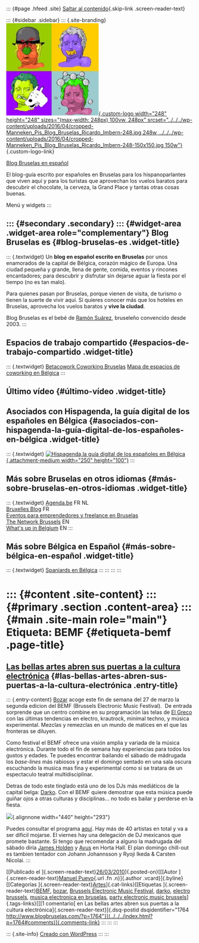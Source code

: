 ::: {#page .hfeed .site}
[Saltar al contenido](index.html#content){.skip-link
.screen-reader-text}

::: {#sidebar .sidebar}
::: {.site-branding}
[![](../../../wp-content/uploads/2016/04/cropped-Manneken_Pis_Blog_Bruselas_Ricardo_Imbern-248.jpg){.custom-logo
width="248" height="248" sizes="(max-width: 248px) 100vw, 248px"
srcset="../../../wp-content/uploads/2016/04/cropped-Manneken_Pis_Blog_Bruselas_Ricardo_Imbern-248.jpg 248w, ../../../wp-content/uploads/2016/04/cropped-Manneken_Pis_Blog_Bruselas_Ricardo_Imbern-248-150x150.jpg 150w"}](../../../index.html){.custom-logo-link}

[Blog Bruselas en español](../../../index.html)

El blog-guía escrito por españoles en Bruselas para los hispanoparlantes
que viven aquí y para los turistas que aprovechan los vuelos baratos
para descubrir el chocolate, la cerveza, la Grand Place y tantas otras
cosas buenas.

Menú y widgets
:::

::: {#secondary .secondary}
::: {#widget-area .widget-area role="complementary"}
Blog Bruselas es {#blog-bruselas-es .widget-title}
----------------

::: {.textwidget}
Un **blog en español escrito en Bruselas** por unos enamorados de la
capital de Bélgica, corazón mágico de Europa. Una ciudad pequeña y
grande, llena de gente, comida, eventos y rincones encantadores; para
descubrir y disfrutar sin dejarse aguar la fiesta por el tiempo (no es
tan malo).

Para quienes pasan por Bruselas, porque vienen de visita, de turismo o
tienen la suerte de vivir aquí. Sí quieres conocer más que los hoteles
en Bruselas, aprovecha los vuelos baratos y **vive la ciudad**.

Blog Bruselas es el bebé de [Ramón Suárez](http://www.ramonsuarez.com),
bruseleño convencido desde 2003.
:::

Espacios de trabajo compartido {#espacios-de-trabajo-compartido .widget-title}
------------------------------

::: {.textwidget}
[Betacowork Coworking Bruselas](http://www.betacowork.com) [Mapa de
espacios de coworking en Bélgica](http://coworkingbelgium.com)
:::

Último vídeo {#último-vídeo .widget-title}
------------

Asociados con Hispagenda, la guía digital de los españoles en Bélgica {#asociados-con-hispagenda-la-guía-digital-de-los-españoles-en-bélgica .widget-title}
---------------------------------------------------------------------

::: {.textwidget}
[![Hispagenda,la guía digital de los españoles en
Bélgica](../../../wp-content/uploads/2010/04/Hispagenda-250px.gif "Hispagenda, la guía digital de los españoles en Bélgica"){.attachment-medium
width="250" height="100"}](http://www.hispagenda.com)
:::

Más sobre Bruselas en otros idiomas {#más-sobre-bruselas-en-otros-idiomas .widget-title}
-----------------------------------

::: {.textwidget}
[Agenda.be](http://www.agenda.be) FR NL\
[Bruxelles Blog](http://www.bxlblog.be/) FR\
[Eventos para emprendedores y freelance en
Bruselas](http://www.betacowork.com/events/)\
[The Network
Brussels](http://groups.yahoo.com/group/TheNetworkBrussels/) EN\
[What\'s up in Belgium](http://www.whatsupin.be/) EN
:::

Más sobre Bélgica en Español {#más-sobre-bélgica-en-español .widget-title}
----------------------------

::: {.textwidget}
[Spaniards en Bélgica](http://www.spaniards.es/paises/belgica)
:::
:::
:::
:::

::: {#content .site-content}
::: {#primary .section .content-area}
::: {#main .site-main role="main"}
Etiqueta: BEMF {#etiqueta-bemf .page-title}
==============

[Las bellas artes abren sus puertas a la cultura electrónica](../../../index.html?p=1764) {#las-bellas-artes-abren-sus-puertas-a-la-cultura-electrónica .entry-title}
-----------------------------------------------------------------------------------------

::: {.entry-content}
[Bozar](http://www.bozar.be/webpage.php?pageid=59&) acoge este fin de
semana del 27 de marzo la segunda edicion del BEMF (Brussels Electronic
Music Festival).  De entrada sorprende que un centro combine en su
programación las telas de [El
Greco](http://www.bozar.be/activity.php?id=9431&) con las últimas
tendencias en electro, krautrock, minimal techno, y música
experimental. Mezclas y remezclas en un mundo de matices en el que las
fronteras se diluyen.

Como festival el BEMF ofrece una visión amplia y variada de la música
electrónica. Durante todo el fin de semana hay experiencias para todos
los gustos y edades. Te puedes encontrar bailando el sábado de mádrugada
los *base-lines* más rabiosos y estar el domingo sentado en una sala
oscura escuchando la musica mas fina y experimental como si se tratara
de un espectaculo teatral multidisciplinar.

Detras de todo este tinglado está uno de los DJs más mediáticos de la
capital belga: [Darko](http://www.facebook.com/darko.dj?ref=ts). Con el
BEMF quiere demostrar que esta música puede guiñar ojos a otras culturas
y disciplinas... no todo es bailar y perderse en la fiesta.

![](http://www.bozar.be/b3/userfiles/image/PB_Foto_Darko_-_Copyright_Benjamin_Brolet.jpg){.alignnone
width="440" height="293"}

Puedes consultar el programa
[aquí](http://www.bozar.be/activity.php?id=9405&). Hay más de 40
artistas en total y va a ser dificil mojarse. El viernes hay una
delegación de DJ mexicanos que promete bastante. Si tengo que recomendar
a alguno la madrugada del sábado diría [James
Holden](http://www.last.fm/search?q=james+holden&from=ac) y
[Avus](http://www.myspace.com/avus303) en Horta Hall. El plan domingo
chill-out es tambien tentador con Johann Johannsson y Ryoji Ikeda &
Carsten Nicolai.
:::

[[Publicado el
]{.screen-reader-text}[26/03/2010](../../../index.html?p=1764)]{.posted-on}[[[Autor
]{.screen-reader-text}[Manuel
Pueyo](../../author/easysun/index.html){.url .fn .n}]{.author
.vcard}]{.byline}[[Categorías
]{.screen-reader-text}[Artes](../../category/artes/index.html)]{.cat-links}[[Etiquetas
]{.screen-reader-text}[BEMF](index.html), [bozar](../bozar/index.html),
[Brussels Electronic Music
Festival](../brussels-electronic-music-festival/index.html),
[darko](../darko/index.html), [electro
brussels](../electro-brussels/index.html), [musica electronica en
bruselas](../musica-electronica-en-bruselas/index.html), [party
electronic music
brussels](../party-electronic-music-brussels/index.html)]{.tags-links}[[[1
comentario[ en Las bellas artes abren sus puertas a la cultura
electrónica]{.screen-reader-text}]{.dsq-postid
dsqidentifier="1764 http://www.blogbruselas.com/?p=1764"}](../../../index.html?p=1764#comments)]{.comments-link}
:::
:::
:::

::: {.site-info}
[Creado con WordPress](https://es.wordpress.org/)
:::
:::
